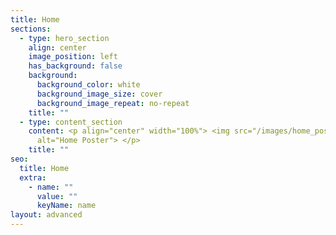 ```yaml
---
title: Home
sections:
  - type: hero_section
    align: center
    image_position: left
    has_background: false
    background:
      background_color: white
      background_image_size: cover
      background_image_repeat: no-repeat
    title: ""
  - type: content_section
    content: <p align="center" width="100%"> <img src="/images/home_poster.png"
      alt="Home Poster"> </p>
    title: ""
seo:
  title: Home
  extra:
    - name: ""
      value: ""
      keyName: name
layout: advanced
---
```

